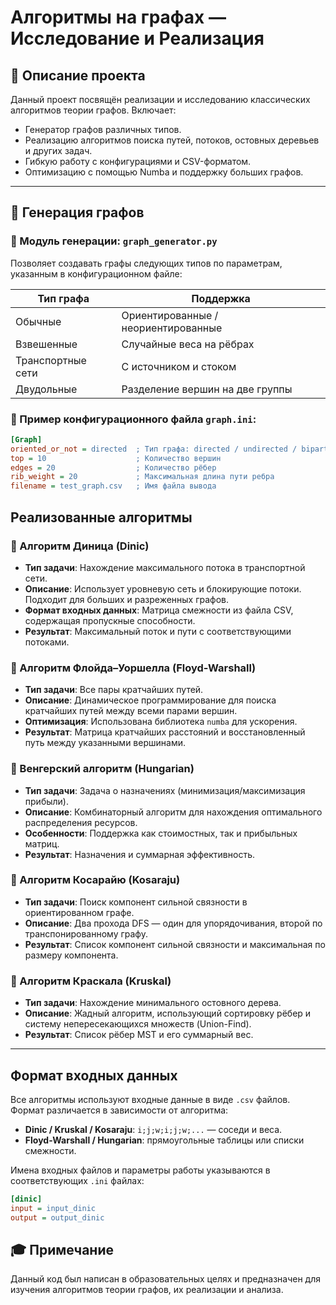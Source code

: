 # Алгоритмы на графах — Исследование и Реализация

## 📌 Описание проекта

Данный проект посвящён реализации и исследованию классических алгоритмов теории графов. Включает:

- Генератор графов различных типов.
- Реализацию алгоритмов поиска путей, потоков, остовных деревьев и других задач.
- Гибкую работу с конфигурациями и CSV-форматом.
- Оптимизацию с помощью Numba и поддержку больших графов.

---

## 📐 Генерация графов

### 🧰 Модуль генерации: `graph_generator.py`

Позволяет создавать графы следующих типов по параметрам, указанным в конфигурационном файле:

| Тип графа          | Поддержка                              |
|--------------------|----------------------------------------|
| Обычные            | Ориентированные / неориентированные    |
| Взвешенные         | Случайные веса на рёбрах               |
| Транспортные сети  | С источником и стоком                  |
| Двудольные         | Разделение вершин на две группы        |

### 🔧 Пример конфигурационного файла `graph.ini`:

```ini
[Graph]
oriented_or_not = directed  ; Тип графа: directed / undirected / bipartite / flow
top = 10                    ; Количество вершин
edges = 20                  ; Количество рёбер
rib_weight = 20             ; Максимальная длина пути ребра
filename = test_graph.csv   ; Имя файла вывода
```

## Реализованные алгоритмы

### 🔁 Алгоритм Диница (Dinic)
- **Тип задачи**: Нахождение максимального потока в транспортной сети.
- **Описание**: Использует уровневую сеть и блокирующие потоки. Подходит для больших и разреженных графов.
- **Формат входных данных**: Матрица смежности из файла CSV, содержащая пропускные способности.
- **Результат**: Максимальный поток и пути с соответствующими потоками.

### 🧠 Алгоритм Флойда–Уоршелла (Floyd-Warshall)
- **Тип задачи**: Все пары кратчайших путей.
- **Описание**: Динамическое программирование для поиска кратчайших путей между всеми парами вершин.
- **Оптимизация**: Использована библиотека `numba` для ускорения.
- **Результат**: Матрица кратчайших расстояний и восстановленный путь между указанными вершинами.

### 🧮 Венгерский алгоритм (Hungarian)
- **Тип задачи**: Задача о назначениях (минимизация/максимизация прибыли).
- **Описание**: Комбинаторный алгоритм для нахождения оптимального распределения ресурсов.
- **Особенности**: Поддержка как стоимостных, так и прибыльных матриц.
- **Результат**: Назначения и суммарная эффективность.

### 🔁 Алгоритм Косарайю (Kosaraju)
- **Тип задачи**: Поиск компонент сильной связности в ориентированном графе.
- **Описание**: Два прохода DFS — один для упорядочивания, второй по транспонированному графу.
- **Результат**: Список компонент сильной связности и максимальная по размеру компонента.

### 🌉 Алгоритм Краскала (Kruskal)
- **Тип задачи**: Нахождение минимального остовного дерева.
- **Описание**: Жадный алгоритм, использующий сортировку рёбер и систему непересекающихся множеств (Union-Find).
- **Результат**: Список рёбер MST и его суммарный вес.

---

## Формат входных данных

Все алгоритмы используют входные данные в виде `.csv` файлов. Формат различается в зависимости от алгоритма:

- **Dinic / Kruskal / Kosaraju**: `i;j;w;i;j;w;...` — соседи и веса.
- **Floyd-Warshall / Hungarian**: прямоугольные таблицы или списки смежности.

Имена входных файлов и параметры работы указываются в соответствующих `.ini` файлах:
```ini
[dinic]
input = input_dinic
output = output_dinic
```

## 🎓 Примечание
Данный код был написан в образовательных целях и предназначен для изучения алгоритмов теории графов, их реализации и анализа.
